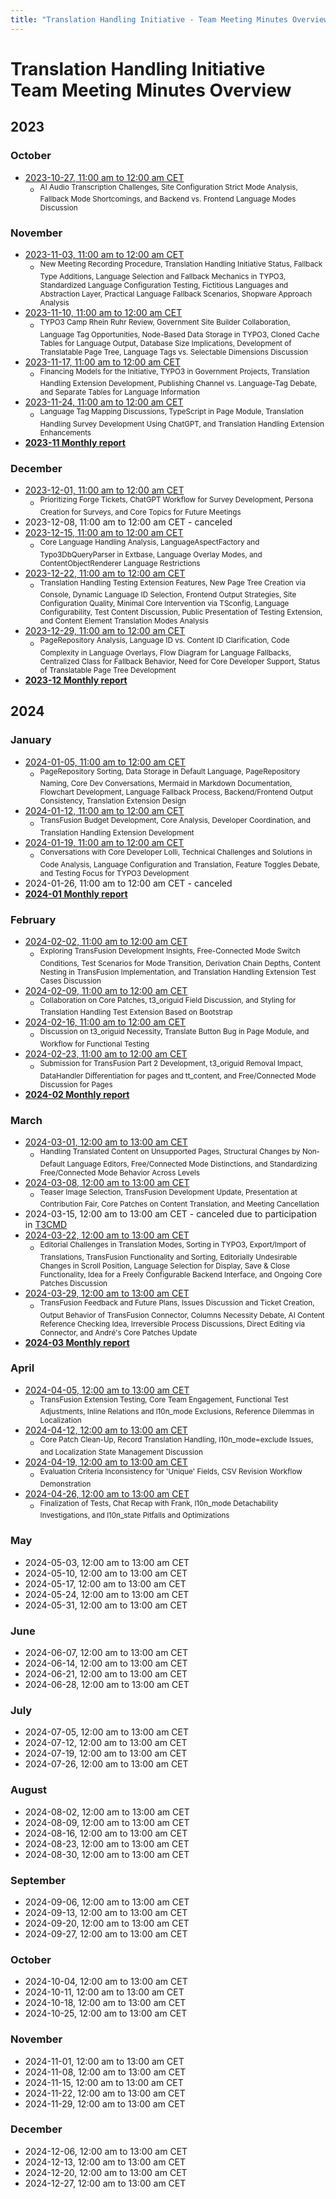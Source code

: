 ```yaml
---
title: "Translation Handling Initiative - Team Meeting Minutes Overview"
---
```


# Translation Handling Initiative<br>Team Meeting Minutes Overview

## 2023

### October
- [2023-10-27, 11:00 am to 12:00 am CET](https://notes.typo3.org/s/qJAh9gC9L)
  - <sup>AI Audio Transcription Challenges, Site Configuration Strict Mode Analysis, Fallback Mode Shortcomings, and Backend vs. Frontend Language Modes Discussion</sup>

### November
- [2023-11-03, 11:00 am to 12:00 am CET](https://notes.typo3.org/s/SzDskOKpk)
  - <sup>New Meeting Recording Procedure, Translation Handling Initiative Status, Fallback Type Additions, Language Selection and Fallback Mechanics in TYPO3, Standardized Language Configuration Testing, Fictitious Languages and Abstraction Layer, Practical Language Fallback Scenarios, Shopware Approach Analysis</sup>
- [2023-11-10, 11:00 am to 12:00 am CET](https://notes.typo3.org/s/Bz_kQTCni)
  - <sup>TYPO3 Camp Rhein Ruhr Review, Government Site Builder Collaboration, Language Tag Opportunities, Node-Based Data Storage in TYPO3, Cloned Cache Tables for Language Output, Database Size Implications, Development of Translatable Page Tree, Language Tags vs. Selectable Dimensions Discussion</sup>
- [2023-11-17, 11:00 am to 12:00 am CET](https://notes.typo3.org/s/Byd1uYnx9)
  - <sup>Financing Models for the Initiative, TYPO3 in Government Projects, Translation Handling Extension Development, Publishing Channel vs. Language-Tag Debate, and Separate Tables for Language Information</sup>
- [2023-11-24, 11:00 am to 12:00 am CET](https://notes.typo3.org/s/06W-G1LPV)
  - <sup>Language Tag Mapping Discussions, TypeScript in Page Module, Translation Handling Survey Development Using ChatGPT, and Translation Handling Extension Enhancements</sup>
- [**2023-11 Monthly report**](https://notes.typo3.org/s/lkbg79HW7)

### December
- [2023-12-01, 11:00 am to 12:00 am CET](https://notes.typo3.org/s/L1aLsRB1_)
  - <sup>Prioritizing Forge Tickets, ChatGPT Workflow for Survey Development, Persona Creation for Surveys, and Core Topics for Future Meetings</sup>
- 2023-12-08, 11:00 am to 12:00 am CET - canceled
- [2023-12-15, 11:00 am to 12:00 am CET](https://notes.typo3.org/s/ddSKDuz1Q)
  - <sup>Core Language Handling Analysis, LanguageAspectFactory and Typo3DbQueryParser in Extbase, Language Overlay Modes, and ContentObjectRenderer Language Restrictions</sup>
- [2023-12-22, 11:00 am to 12:00 am CET](https://notes.typo3.org/s/lbLlUw9-6)
  - <sup>Translation Handling Testing Extension Features, New Page Tree Creation via Console, Dynamic Language ID Selection, Frontend Output Strategies, Site Configuration Quality, Minimal Core Intervention via TSconfig, Language Configurability, Test Content Discussion, Public Presentation of Testing Extension, and Content Element Translation Modes Analysis</sup>
- [2023-12-29, 11:00 am to 12:00 am CET](https://notes.typo3.org/s/8gjJkDDt_)
  - <sup>PageRepository Analysis, Language ID vs. Content ID Clarification, Code Complexity in Language Overlays, Flow Diagram for Language Fallbacks, Centralized Class for Fallback Behavior, Need for Core Developer Support, Status of Translatable Page Tree Development</sup>
- [**2023-12 Monthly report**](https://notes.typo3.org/s/jGG57HTO1)

## 2024

### January
- [2024-01-05, 11:00 am to 12:00 am CET](https://notes.typo3.org/s/q1euU_wMt)
  - <sup>PageRepository Sorting, Data Storage in Default Language, PageRepository Naming, Core Dev Conversations, Mermaid in Markdown Documentation, Flowchart Development, Language Fallback Process, Backend/Frontend Output Consistency, Translation Extension Design</sup>
- [2024-01-12, 11:00 am to 12:00 am CET](https://notes.typo3.org/s/ANe0QizZ2)
  - <sup>TransFusion Budget Development, Core Analysis, Developer Coordination, and Translation Handling Extension Development</sup>
- [2024-01-19, 11:00 am to 12:00 am CET](https://notes.typo3.org/s/sEONb4kd6)
  - <sup>Conversations with Core Developer Lolli, Technical Challenges and Solutions in Code Analysis, Language Configuration and Translation, Feature Toggles Debate, and Testing Focus for TYPO3 Development</sup>
- 2024-01-26, 11:00 am to 12:00 am CET - canceled
- [**2024-01 Monthly report**](https://notes.typo3.org/s/mbML1ruZC)

### February
- [2024-02-02, 11:00 am to 12:00 am CET](https://notes.typo3.org/s/AhsOuu4sc)
  - <sup>Exploring TransFusion Development Insights, Free-Connected Mode Switch Conditions, Test Scenarios for Mode Transition, Derivation Chain Depths, Content Nesting in TransFusion Implementation, and Translation Handling Extension Test Cases Discussion</sup>
- [2024-02-09, 11:00 am to 12:00 am CET](https://notes.typo3.org/s/XjJRqypcF)
  - <sup>Collaboration on Core Patches, t3_origuid Field Discussion, and Styling for Translation Handling Test Extension Based on Bootstrap</sup>
- [2024-02-16, 11:00 am to 12:00 am CET](https://notes.typo3.org/s/OOMfIRbU9)
  - <sup>Discussion on t3_origuid Necessity, Translate Button Bug in Page Module, and Workflow for Functional Testing</sup>
- [2024-02-23, 11:00 am to 12:00 am CET](https://notes.typo3.org/s/PcznGvQa4)
  - <sup>Submission for TransFusion Part 2 Development, t3_origuid Removal Impact, DataHandler Differentiation for pages and tt_content, and Free/Connected Mode Discussion for Pages</sup>
- [**2024-02 Monthly report**](https://notes.typo3.org/s/UExP2O4-i)

### March
- [2024-03-01, 12:00 am to 13:00 am CET](https://notes.typo3.org/s/dYLClg7ji)
  - <sup>Handling Translated Content on Unsupported Pages, Structural Changes by Non-Default Language Editors, Free/Connected Mode Distinctions, and Standardizing Free/Connected Mode Behavior Across Levels</sup>
- [2024-03-08, 12:00 am to 13:00 am CET](https://notes.typo3.org/s/K7A5AG42z)
  - <sup>Teaser Image Selection, TransFusion Development Update, Presentation at Contribution Fair, Core Patches on Content Translation, and Meeting Cancellation</sup>
- 2024-03-15, 12:00 am to 13:00 am CET - canceled due to participation in [T3CMD](https://typo3-camp-mitteldeutschland.de/)
- [2024-03-22, 12:00 am to 13:00 am CET](https://notes.typo3.org/s/kqdwFxW1m)
  - <sup>Editorial Challenges in Translation Modes, Sorting in TYPO3, Export/Import of Translations, TransFusion Functionality and Sorting, Editorially Undesirable Changes in Scroll Position, Language Selection for Display, Save & Close Functionality, Idea for a Freely Configurable Backend Interface, and Ongoing Core Patches Discussion</sup>
- [2024-03-29, 12:00 am to 13:00 am CET](https://notes.typo3.org/s/zwPjAXMLw)
  - <sup>TransFusion Feedback and Future Plans, Issues Discussion and Ticket Creation, Output Behavior of TransFusion Connector, Columns Necessity Debate, AI Content Reference Checking Idea, Irreversible Process Discussions, Direct Editing via Connector, and André's Core Patches Update</sup>
- [**2024-03 Monthly report**](https://notes.typo3.org/s/1G4RXPFo0)

### April
- [2024-04-05, 12:00 am to 13:00 am CET](https://notes.typo3.org/s/D6Pwmi6Pi)
  - <sup>TransFusion Extension Testing, Core Team Engagement, Functional Test Adjustments, Inline Relations and l10n_mode Exclusions, Reference Dilemmas in Localization</sup>
- [2024-04-12, 12:00 am to 13:00 am CET](https://notes.typo3.org/s/gjl-sog92)
  - <sup>Core Patch Clean-Up, Record Translation Handling, l10n_mode=exclude Issues, and Localization State Management Discussion</sup>
- [2024-04-19, 12:00 am to 13:00 am CET](https://notes.typo3.org/s/oUDtK-JnP)
  - <sup>Evaluation Criteria Inconsistency for 'Unique' Fields, CSV Revision Workflow Demonstration</sup>
- [2024-04-26, 12:00 am to 13:00 am CET](https://notes.typo3.org/s/D32XRXoCk)
  - <sup>Finalization of Tests, Chat Recap with Frank, l10n_mode Detachability Investigations, and l10n_state Pitfalls and Optimizations</sup>

### May
- 2024-05-03, 12:00 am to 13:00 am CET
- 2024-05-10, 12:00 am to 13:00 am CET
- 2024-05-17, 12:00 am to 13:00 am CET
- 2024-05-24, 12:00 am to 13:00 am CET
- 2024-05-31, 12:00 am to 13:00 am CET

### June
- 2024-06-07, 12:00 am to 13:00 am CET
- 2024-06-14, 12:00 am to 13:00 am CET
- 2024-06-21, 12:00 am to 13:00 am CET
- 2024-06-28, 12:00 am to 13:00 am CET

### July
- 2024-07-05, 12:00 am to 13:00 am CET
- 2024-07-12, 12:00 am to 13:00 am CET
- 2024-07-19, 12:00 am to 13:00 am CET
- 2024-07-26, 12:00 am to 13:00 am CET

### August
- 2024-08-02, 12:00 am to 13:00 am CET
- 2024-08-09, 12:00 am to 13:00 am CET
- 2024-08-16, 12:00 am to 13:00 am CET
- 2024-08-23, 12:00 am to 13:00 am CET
- 2024-08-30, 12:00 am to 13:00 am CET

### September
- 2024-09-06, 12:00 am to 13:00 am CET
- 2024-09-13, 12:00 am to 13:00 am CET
- 2024-09-20, 12:00 am to 13:00 am CET
- 2024-09-27, 12:00 am to 13:00 am CET

### October
- 2024-10-04, 12:00 am to 13:00 am CET
- 2024-10-11, 12:00 am to 13:00 am CET
- 2024-10-18, 12:00 am to 13:00 am CET
- 2024-10-25, 12:00 am to 13:00 am CET

### November
- 2024-11-01, 12:00 am to 13:00 am CET
- 2024-11-08, 12:00 am to 13:00 am CET
- 2024-11-15, 12:00 am to 13:00 am CET
- 2024-11-22, 12:00 am to 13:00 am CET
- 2024-11-29, 12:00 am to 13:00 am CET

### December
- 2024-12-06, 12:00 am to 13:00 am CET
- 2024-12-13, 12:00 am to 13:00 am CET
- 2024-12-20, 12:00 am to 13:00 am CET
- 2024-12-27, 12:00 am to 13:00 am CET